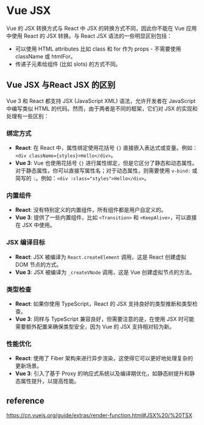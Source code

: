 # Vue JSX
Vue 的 JSX 转换方式与 React 中 JSX 的转换方式不同，因此你不能在 Vue 应用中使用 React 的 JSX 转换。与 React JSX 语法的一些明显区别包括：
- 可以使用 HTML attributes 比如 class 和 for 作为 props - 不需要使用 className 或 htmlFor。
- 传递子元素给组件 (比如 slots) 的方式不同。


## Vue JSX 与React JSX 的区别
Vue 3 和 React 都支持 JSX (JavaScript XML) 语法，允许开发者在 JavaScript 中编写类似 HTML 的代码。然而，由于两者是不同的框架，它们对 JSX 的实现和处理有一些区别：

### 绑定方式

- **React**: 在 React 中，属性绑定使用花括号 `{}` 直接嵌入表达式或变量。例如：`<div className={styles}>Hello</div>`。
- **Vue 3**: Vue 也使用花括号 `{}` 进行属性绑定，但是它区分了静态和动态属性。对于静态属性，你可以直接写属性名；对于动态属性，则需要使用 `v-bind:` 或简写的 `:`。例如：`<div :class="styles">Hello</div>`。

### 内置组件

- **React**: 没有特别定义的内置组件，所有组件都是用户自定义的。
- **Vue 3**: 提供了一些内置组件，比如 `<Transition>` 和 `<KeepAlive>`，可以直接在 JSX 中使用。

### JSX 编译目标

- **React**: JSX 被编译为 `React.createElement` 调用，这是 React 创建虚拟 DOM 节点的方式。
- **Vue 3**: JSX 被编译为 `_createVNode` 调用，这是 Vue 创建虚拟节点的方法。

### 类型检查

- **React**: 如果你使用 TypeScript，React 的 JSX 支持良好的类型推断和类型检查。
- **Vue 3**: 同样与 TypeScript 兼容良好，但需要注意的是，在使用 JSX 时可能需要额外配置来确保类型安全，因为 Vue 的 JSX 支持相对较为新。

### 性能优化

- **React**: 使用了 Fiber 架构来进行异步渲染，这使得它可以更好地处理复杂的更新场景。
- **Vue 3**: 引入了基于 Proxy 的响应式系统以及编译期优化，如静态树提升和静态属性提升，以提高性能。


## reference
https://cn.vuejs.org/guide/extras/render-function.html#JSX%20/%20TSX